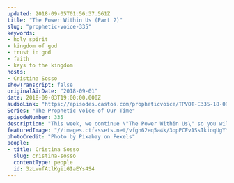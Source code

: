 ```yaml
---
updated: 2018-09-05T01:56:37.561Z
title: "The Power Within Us (Part 2)"
slug: "prophetic-voice-335"
keywords:
- holy spirit
- kingdom of god
- trust in god
- faith
- keys to the kingdom
hosts:
- Cristina Sosso
showTranscript: false
originalAirDate: "2018-09-01"
date: 2018-09-03T19:00:00.000Z
audioLink: "https://episodes.castos.com/propheticvoice/TPVOT-E335-18-09-01-02-The-Power-Within-Us-Part-2.mp3"
Series: "The Prophetic Voice of Our Time"
episodeNumber: 335
description: "This week, we continue \"The Power Within Us\" so you will know who you are by focussing on who God is. What will make us successful and powerful in the kingdom of our God starts with the mindset and also the issues of our hearts."
featuredImage: "//images.ctfassets.net/vfgh62eq5a4k/3opPCFvASsIkioqUgYYCeS/9575130092b8fe6c27ba4ff1c6230793/africa-african-animal-33045.jpg"
photoCredit: "Photo by Pixabay on Pexels"
people:
- title: Cristina Sosso
  slug: cristina-sosso
  contentType: people
  id: 3zLvufAtlKgiiGIaEYs4S4
---
```

